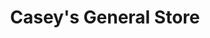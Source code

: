 ---
title: "Casey's General Store"
url: /cedar-rapids/caseys-general-store-32nd-street-northeast/
shop: convenience
---